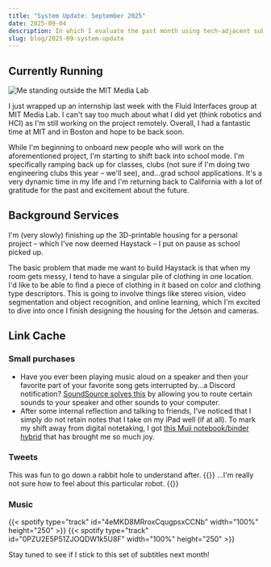 ```yaml
---
title: "System Update: September 2025"
date: 2025-09-04
description: In which I evaluate the past month using tech-adjacent subtitles
slug: blog/2025-09-system-update
---
```

## Currently Running
![Me standing outside the MIT Media Lab](/media/me-at-MIT.jpg)

I just wrapped up an internship last week with the Fluid Interfaces group at MIT Media Lab. I can't say too much about what I did yet (think robotics and HCI) as I'm still working on the project remotely. Overall, I had a fantastic time at MIT and in Boston and hope to be back soon.

While I'm beginning to onboard new people who will work on the aforementioned project, I'm starting to shift back into school mode. I'm specifically ramping back up for classes, clubs (not sure if I'm doing two engineering clubs this year – we'll see), and...grad school applications. It's a very dynamic time in my life and I'm returning back to California with a lot of gratitude for the past and excitement about the future.

## Background Services
I'm (very slowly) finishing up the 3D-printable housing for a personal project – which I've now deemed Haystack – I put on pause as school picked up.

The basic problem that made me want to build Haystack is that when my room gets messy, I tend to have a singular pile of clothing in one location. I'd like to be able to find a piece of clothing in it based on color and clothing type descriptors. This is going to involve things like stereo vision, video segmentation and object recognition, and online learning, which I'm excited to dive into once I finish designing the housing for the Jetson and cameras.

## Link Cache
### Small purchases
- Have you ever been playing music aloud on a speaker and then your favorite part of your favorite song gets interrupted by...a Discord notification? [SoundSource solves this](https://rogueamoeba.com/soundsource/) by allowing you to route certain sounds to your speaker and other sounds to your computer.
- After some internal reflection and talking to friends, I've noticed that I simply do not retain notes that I take on my iPad well (if at all). To mark my shift away from digital notetaking, I got [this Muji notebook/binder hybrid](https://www.muji.us/collections/paper-goods/products/loose-leaf-papers-kraft-binder-naba0s?variant=40606680809662) that has brought me so much joy.
### Tweets
This was fun to go down a rabbit hole to understand after.
{{<x user="meawoppl" id="1962180128110461000">}}
...I'm really not sure how to feel about this particular robot.
{{<x user="aaronistan" id="1949862617872478664">}}

### Music
{{< spotify type="track" id="4eMKD8MRroxCqugpsxCCNb" width="100%" height="250" >}}
{{< spotify type="track" id="0PZU2E5P51ZJOQDW1k5U8F" width="100%" height="250" >}}



Stay tuned to see if I stick to this set of subtitles next month!